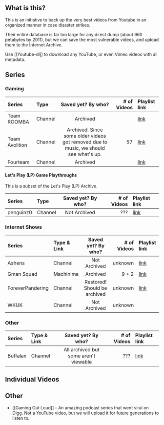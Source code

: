 ## What is this?

This is an initiative to back up the very best videos from Youtube in an organized manner in case disaster strikes. 

Their entire database is far too large for any direct dump (about 660 petabytes by 2011), but we can save the most vulnerable videos, and upload them to the Internet Archive.

Use [[Youtube-dl]] to download any YouTube, or even Vimeo videos with all metadata.

## Series

### Gaming

| Series		| Type	  | Saved yet? By who?	| # of Videos 	| Playlist link	|
|:---------------------|:--------|:------------------:|--------------:|:-------------|
| Team ROOMBA		| Channel | Archived	| 		| [link](https://www.youtube.com/user/TEAMROOMBA/videos) |
| Team Avolition	| Channel | Archived. Since some older videos got removed due to music, we should see what's up.	| 57		| [link](https://www.youtube.com/user/TeamAvolition/videos) |
| Fourteam		| Channel | Archived	|		| [link](https://www.youtube.com/user/Fourteam14/videos) |

#### Let's Play (LP) Game Playthroughs

This is a subset of the Let's Play (LP) Archive.

| Series		| Type	  | Saved yet? By who?	| # of Videos 	| Playlist link	|
|:---------------------|:--------|:------------------:|--------------:|:-------------|
| penguinz0		| Channel | Not Archived	| ???		| [link](http://www.youtube.com/user/penguinz0) |

### Internet Shows

| Series	| Type & Link	| Saved yet? By who?	| # of Videos	| Playlist link	|
|:-------------|:--------------|:--------------------:|--------------:|:-----------|
| Ashens	| Channel	| Not Archived 		| unknown	| [link](http://www.youtube.com/user/ashens/videos) |
| Gman Squad 	| Machinima	| Archived	| 9 + 2		| [link](https://www.youtube.com/playlist?list=PL15095545B65CDF68) |
| ForeverPandering | Channel   | Restored! Should be archived | unknown | [link](https://www.youtube.com/user/ForeverPandering2/videos)
| WKUK		| Channel	| Not Archived		| unknown	| |

### Other

| Series	| Type & Link	| Saved yet? By who?	| # of Videos	| Playlist link	|
|:-------------|:--------------|:--------------------:|--------------:|:------------|
| Buffalax     | Channel       | All archived but some aren't viewable | ??? | [link](https://www.youtube.com/user/BuffalaxFanboy/videos) |

## Individual Videos

## Other

* [[Gaming Out Loud]] - An amazing podcast series that went viral on Digg. Not a YouTube video, but we will upload it for future generations to listen to.